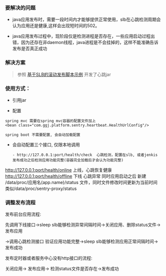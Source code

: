 ### 要解决的问题

- java应用发布时，需要一段时间内才能够提供正常使用，slb在心跳检测周期会认为应用还是健康,这样会出现短时间的502。

- java应用发布过程中，现阶段仅是检测进程是否存在，一些应用启动过程出错，因为还存在非daemon线程，java进程是不会挂掉的，这样不能准确告诉发布是否真正成功

### 解决方案

> 参照 [基于SLB的滚动发布脚本示例](https://help.aliyun.com/document_detail/57399.html?spm=5176.11065259.1996646101.searchclickresult.1f2fb390Dh5h49) 开发了心跳jar

### 使用方式：


- 引用jar

- 配置
```
spring mvc 需要在spring mvc容器的配置文件加上
<bean class="com.ggj.platform.sentry.heartbeat.HealthUrlConfig"/>

spring boot 不需要配置, 会自动加载配置
```

- 会自动配置三个接口, 仅限本地调用

      - http://127.0.0.1:port/health/check  心跳检测，配置在slb, 或者jenkis发布成功之后检测应用功能完整(容器完全加载后才会认为功能完整)
http://127.0.0.1:port/health/online 上线，心跳恢复健康
http://127.0.0.1:port/health/offline 下线 心跳异常
同时应用启动之后 新建 /data/proc/应用名(app.name)/status 文件，同时文件修改时间更新为当前时间
类似/data/proc/sentry-proxy/status

### 调整发布流程

发布前台应用流程:


先调用下线接口->sleep slb能够检测异常间隔时间->关闭应用、删除status文件->发布应用

->调用心跳检测接口 验证应用功能完整->sleep slb能够检测应用正常间隔时间->发布成功

 

发布定时器或者服务中心没有http接口的流程:

关闭应用-> 发布应用-> 检测status文件是否存在->发布成功


